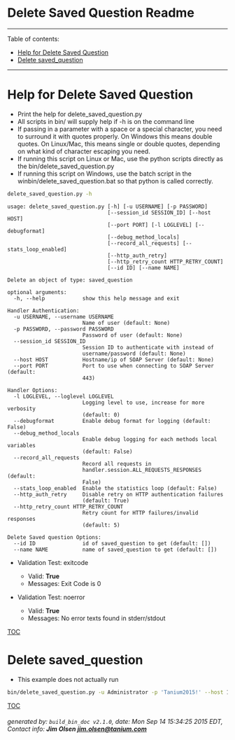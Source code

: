 Delete Saved Question Readme
===========================

---------------------------
<a name='toc'>Table of contents:</a>

  * [Help for Delete Saved Question](#user-content-help-for-delete-saved-question)
  * [Delete saved_question](#user-content-delete-saved_question)

---------------------------

# Help for Delete Saved Question

  * Print the help for delete_saved_question.py
  * All scripts in bin/ will supply help if -h is on the command line
  * If passing in a parameter with a space or a special character, you need to surround it with quotes properly. On Windows this means double quotes. On Linux/Mac, this means single or double quotes, depending on what kind of character escaping you need.
  * If running this script on Linux or Mac, use the python scripts directly as the bin/delete_saved_question.py
  * If running this script on Windows, use the batch script in the winbin/delete_saved_question.bat so that python is called correctly.

```bash
delete_saved_question.py -h
```

```
usage: delete_saved_question.py [-h] [-u USERNAME] [-p PASSWORD]
                                [--session_id SESSION_ID] [--host HOST]
                                [--port PORT] [-l LOGLEVEL] [--debugformat]
                                [--debug_method_locals]
                                [--record_all_requests] [--stats_loop_enabled]
                                [--http_auth_retry]
                                [--http_retry_count HTTP_RETRY_COUNT]
                                [--id ID] [--name NAME]

Delete an object of type: saved_question

optional arguments:
  -h, --help            show this help message and exit

Handler Authentication:
  -u USERNAME, --username USERNAME
                        Name of user (default: None)
  -p PASSWORD, --password PASSWORD
                        Password of user (default: None)
  --session_id SESSION_ID
                        Session ID to authenticate with instead of
                        username/password (default: None)
  --host HOST           Hostname/ip of SOAP Server (default: None)
  --port PORT           Port to use when connecting to SOAP Server (default:
                        443)

Handler Options:
  -l LOGLEVEL, --loglevel LOGLEVEL
                        Logging level to use, increase for more verbosity
                        (default: 0)
  --debugformat         Enable debug format for logging (default: False)
  --debug_method_locals
                        Enable debug logging for each methods local variables
                        (default: False)
  --record_all_requests
                        Record all requests in
                        handler.session.ALL_REQUESTS_RESPONSES (default:
                        False)
  --stats_loop_enabled  Enable the statistics loop (default: False)
  --http_auth_retry     Disable retry on HTTP authentication failures
                        (default: True)
  --http_retry_count HTTP_RETRY_COUNT
                        Retry count for HTTP failures/invalid responses
                        (default: 5)

Delete Saved question Options:
  --id ID               id of saved_question to get (default: [])
  --name NAME           name of saved_question to get (default: [])
```

  * Validation Test: exitcode
    * Valid: **True**
    * Messages: Exit Code is 0

  * Validation Test: noerror
    * Valid: **True**
    * Messages: No error texts found in stderr/stdout



[TOC](#user-content-toc)


# Delete saved_question

  * This example does not actually run

```bash
bin/delete_saved_question.py -u Administrator -p 'Tanium2015!' --host 10.0.1.240 --port 443 --loglevel 1 --id 123456
```



[TOC](#user-content-toc)


###### generated by: `build_bin_doc v2.1.0`, date: Mon Sep 14 15:34:25 2015 EDT, Contact info: **Jim Olsen <jim.olsen@tanium.com>**